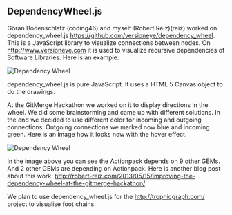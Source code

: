 ## DependencyWheel.js

Göran Bodenschlatz (coding46) and myself (Robert Reiz)(reiz) worked on dependency_wheel.js <https://github.com/versioneye/dependency_wheel>. This is a JavaScript library to visualize connections between nodes. On <http://www.versioneye.com> it is used to visualize recursive dependencies of Software Libraries. Here is an example:

![](http://robertreiz.files.wordpress.com/2013/05/screen-shot-2013-05-22-at-3-39-17-pm.png "Dependency Wheel")

dependency_wheel.js is pure JavaScript. It uses a HTML 5 Canvas object to do the drawings.

At the GitMerge Hackathon we worked on it to display directions in the wheel. We did some brainstorming and came up with different solutions. In the end we decided to use different color for incoming and outgoing connections. Outgoing connections we marked now blue and incoming green. Here is an image how it looks now with the hover effect.

![](http://robertreiz.files.wordpress.com/2013/05/screen-shot-2013-05-15-at-11-08-16-am.png "Dependency Wheel")

In the image above you can see the Actionpack depends on 9 other GEMs. And 2 other GEMs are depending on Actionpack. Here is another blog post about this work: <http://robert-reiz.com/2013/05/15/improving-the-dependency-wheel-at-the-gitmerge-hackathon/>.

We plan to use dependency_wheel.js for the <http://trophicgraph.com/> project to visualise foot chains.
